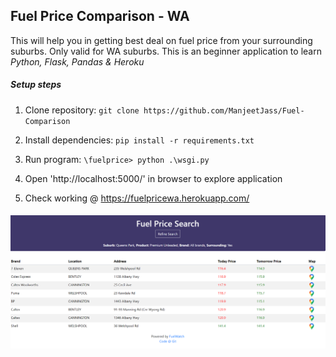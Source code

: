 ## Fuel Price Comparison - WA

This will help you in getting best deal on fuel price from your surrounding suburbs. Only valid for WA suburbs. This is an beginner application to learn *Python, Flask, Pandas & Heroku*

##### Setup steps

1. Clone repository: `git clone https://github.com/ManjeetJass/Fuel-Comparison`

2. Install dependencies: `pip install -r requirements.txt`

3. Run program: `\fuelprice> python .\wsgi.py`

4. Open 'http://localhost:5000/' in browser to explore application

5. Check working @ https://fuelpricewa.herokuapp.com/

   

##### ![](fuelprice.png)



